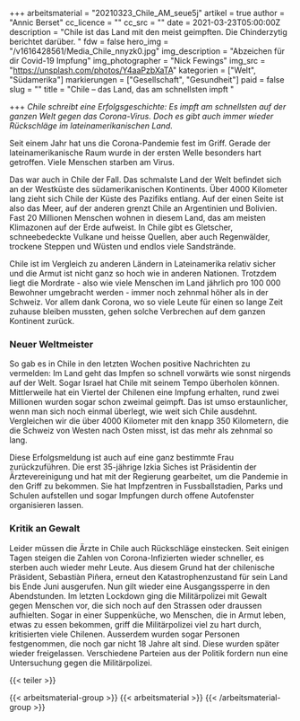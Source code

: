 +++
arbeitsmaterial = "20210323_Chile_AM_seue5j"
artikel = true
author = "Annic Berset"
cc_licence = ""
cc_src = ""
date = 2021-03-23T05:00:00Z
description = "Chile ist das Land mit den meist geimpften. Die Chinderzytig berichtet darüber. "
fdw = false
hero_img = "/v1616428561/Media_Chile_nnyzk0.jpg"
img_description = "Abzeichen für dir Covid-19 Impfung"
img_photographer = "Nick Fewings"
img_src = "https://unsplash.com/photos/Y4aaPzbXaTA"
kategorien = ["Welt", "Südamerika"]
markierungen = ["Gesellschaft", "Gesundheit"]
paid = false
slug = ""
title = "Chile – das Land, das am schnellsten impft "

+++
_Chile schreibt eine Erfolgsgeschichte: Es impft am schnellsten auf der ganzen Welt gegen das Corona-Virus. Doch es gibt auch immer wieder Rückschläge im lateinamerikanischen Land._

Seit einem Jahr hat uns die Corona-Pandemie fest im Griff. Gerade der lateinamerikanische Raum wurde in der ersten Welle besonders hart getroffen. Viele Menschen starben am Virus.

Das war auch in Chile der Fall. Das schmalste Land der Welt befindet sich an der Westküste des südamerikanischen Kontinents. Über 4000 Kilometer lang zieht sich Chile der Küste des Pazifiks entlang. Auf der einen Seite ist also das Meer, auf der anderen grenzt Chile an Argentinien und Bolivien. Fast 20 Millionen Menschen wohnen in diesem Land, das am meisten Klimazonen auf der Erde aufweist. In Chile gibt es Gletscher, schneebedeckte Vulkane und heisse Quellen, aber auch Regenwälder, trockene Steppen und Wüsten und endlos viele Sandstrände.

Chile ist im Vergleich zu anderen Ländern in Lateinamerika relativ sicher und die Armut ist nicht ganz so hoch wie in anderen Nationen. Trotzdem liegt die Mordrate - also wie viele Menschen im Land jährlich pro 100 000 Bewohner umgebracht werden - immer noch zehnmal höher als in der Schweiz. Vor allem dank Corona, wo so viele Leute für einen so lange Zeit zuhause bleiben mussten, gehen solche Verbrechen auf dem ganzen Kontinent zurück.

### Neuer Weltmeister

So gab es in Chile in den letzten Wochen positive Nachrichten zu vermelden: Im Land geht das Impfen so schnell vorwärts wie sonst nirgends auf der Welt. Sogar Israel hat Chile mit seinem Tempo überholen können. Mittlerweile hat ein Viertel der Chilenen eine Impfung erhalten, rund zwei Millionen wurden sogar schon zweimal geimpft. Das ist umso erstaunlicher, wenn man sich noch einmal überlegt, wie weit sich Chile ausdehnt. Vergleichen wir die über 4000 Kilometer mit den knapp 350 Kilometern, die die Schweiz von Westen nach Osten misst, ist das mehr als zehnmal so lang.

Diese Erfolgsmeldung ist auch auf eine ganz bestimmte Frau zurückzuführen. Die erst 35-jährige Izkia Siches ist Präsidentin der Ärztevereinigung und hat mit der Regierung gearbeitet, um die Pandemie in den Griff zu bekommen. Sie hat Impfzentren in Fussballstadien, Parks und Schulen aufstellen und sogar Impfungen durch offene Autofenster organisieren lassen.

### Kritik an Gewalt

Leider müssen die Ärzte in Chile auch Rückschläge einstecken. Seit einigen Tagen steigen die Zahlen von Corona-Infizierten wieder schneller, es sterben auch wieder mehr Leute. Aus diesem Grund hat der chilenische Präsident, Sebastiàn Piñera, erneut den Katastrophenzustand für sein Land bis Ende Juni ausgerufen. Nun gilt wieder eine Ausgangssperre in den Abendstunden. Im letzten Lockdown ging die Militärpolizei mit Gewalt gegen Menschen vor, die sich noch auf den Strassen oder draussen aufhielten. Sogar in einer Suppenküche, wo Menschen, die in Armut leben, etwas zu essen bekommen, griff die Militärpolizei viel zu hart durch, kritisierten viele Chilenen. Ausserdem wurden sogar Personen festgenommen, die noch gar nicht 18 Jahre alt sind. Diese wurden später wieder freigelassen. Verschiedene Parteien aus der Politik fordern nun eine Untersuchung gegen die Militärpolizei.

{{< teiler >}}

{{< arbeitsmaterial-group >}}
{{< arbeitsmaterial >}}
{{< /arbeitsmaterial-group >}}